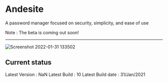# Andesite
A password manager focused on security, simplicity, and ease of use

Note : The beta is coming out soon!
- - - -
![Screenshot 2022-01-31 133502](https://user-images.githubusercontent.com/79132875/151833690-619002e8-f895-4c5f-8bda-1207c53e8f00.png)

Current status
---------------------------------
Latest Version : NaN
Latest Build : 10
Latest Build date : 31/Jan/2021
